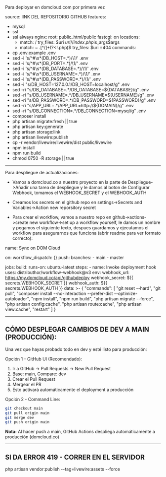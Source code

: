 Para deployar en domcloud.com por primera vez

source: lINK DEL REPOSITORIO GITHUB
features:
  - mysql
  - ssl
  - ssl always
nginx:
  root: public_html/public
  fastcgi: on
  locations:
    - match: /
      try_files: $uri $uri/ /index.php$is_args$args
    - match: ~ \.[^\/]+(?<!\.php)$
      try_files: $uri =404
commands:
  - cp .env.example .env
  - sed -i 's/^#\s*\(DB_HOST=.*\)/\1/' .env
  - sed -i 's/^#\s*\(DB_PORT=.*\)/\1/' .env
  - sed -i 's/^#\s*\(DB_DATABASE=.*\)/\1/' .env
  - sed -i 's/^#\s*\(DB_USERNAME=.*\)/\1/' .env
  - sed -i 's/^#\s*\(DB_PASSWORD=.*\)/\1/' .env
  - sed -i "s/DB_HOST=127.0.0.1/DB_HOST=localhost/g" .env
  - sed -ri "s/DB_DATABASE=.*/DB_DATABASE=${DATABASE}/g" .env
  - sed -ri "s/DB_USERNAME=.*/DB_USERNAME=${USERNAME}/g" .env
  - sed -ri "s/DB_PASSWORD=.*/DB_PASSWORD=${PASSWORD}/g" .env
  - sed -ri "s/APP_URL=.*/APP_URL=http:\/\/${DOMAIN}/g" .env
  - sed -ri "s/DB_CONNECTION=.*/DB_CONNECTION=mysql/g" .env
  - composer install
  - php artisan migrate:fresh || true
  - php artisan key:generate
  - php artisan storage:link
  - php artisan livewire:publish
  - cp -r vendor/livewire/livewire/dist public/livewire
  - npm install
  - npm run build
  - chmod 0750 -R storage || true


--------------------------------------------------------------------------
Para despliegue de actualizaciones:

* Vamos a domcloud.co a nuestro proyecto en la parte de Despliegue->Añadir una tarea de despliegue y le damos al boton de Configurar Webhook, tomamos el WEBHOOK_SECRET y el WEBHOOK_AUTH
* Creamos los secrets en el github repo en settings->Secrets and Variables->Action new reporsitory secret

* Para crear el workflow, vamos a nuestro repo en github->actions->create new workflow->set up a workflow yourself, le damos un nombre y pegamos el siguiente texto, despues guardamos y ejecutamos el workflow para asegurarnos que funciona (abrir readme para ver formato correcto):

name: Sync on DOM Cloud

on:
  workflow_dispatch: {}
  push:
    branches:
      - main
      - master

jobs:
  build:
    runs-on: ubuntu-latest
    steps:
      - name: Invoke deployment hook
        uses: distributhor/workflow-webhook@v3
        env:
          webhook_url: https://my.domcloud.co/api/githubdeploy
          webhook_secret: ${{ secrets.WEBHOOK_SECRET }}
          webhook_auth: ${{ secrets.WEBHOOK_AUTH }}
          data: >-
            {
              "commands": [
                "git reset --hard",
                "git pull",
                "composer install --no-interaction --prefer-dist --optimize-autoloader",
                "npm install",
                "npm run build",
                "php artisan migrate --force",
                "php artisan config:cache",
                "php artisan route:cache",
                "php artisan view:cache",
                "restart"
              ]
            }

--------------------------------------------------------------------------
CÓMO DESPLEGAR CAMBIOS DE DEV A MAIN (PRODUCCIÓN):
--------------------------------------------------------------------------

Una vez que hayas probado todo en dev y esté listo para producción:

Opción 1 - GitHub UI (Recomendado):
1. Ir a GitHub → Pull Requests → New Pull Request
2. Base: main, Compare: dev
3. Crear el Pull Request
4. Mergear el PR
5. Esto activará automáticamente el deployment a producción

Opción 2 - Command Line:
```bash
git checkout main
git pull origin main
git merge dev
git push origin main
```

**Nota:** Al hacer push a main, GitHub Actions despliega automáticamente a producción (domcloud.co)


--------------------------------------------------------------------------
SI DA ERROR 419 - CORRER EN EL SERVIDOR
--------------------------------------------------------------------------

php artisan vendor:publish --tag=livewire:assets --force



